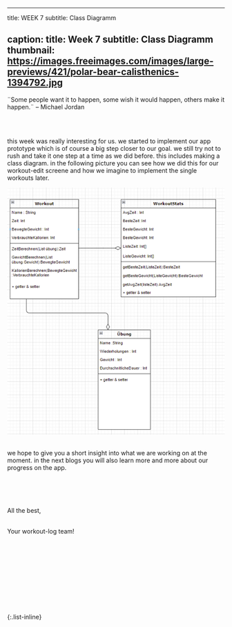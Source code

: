 
---
title: WEEK 7
subtitle: Class Diagramm


caption:
  title: Week 7
  subtitle: Class Diagramm
  thumbnail: https://images.freeimages.com/images/large-previews/421/polar-bear-calisthenics-1394792.jpg
---

<div align="left">
  ¨Some people want it to happen, some wish it would happen, others make it happen.¨ – Michael Jordan
  
  <br><br>
  
  this week was really interesting for us. we started to implement our app prototype which is of course a big step closer to our goal. we still try not to rush and take it one step at a time as we did before. this includes making a class diagram.
in the following picture you can see how we did this for our workout-edit screene and how we imagine to implement the single workouts later. 
  
  
  

  <img  src="./bilder/Klassendiagramm.PNG"/>
  <br><br>

we hope to give you a short insight into what we are working on at the moment. 
  in the next blogs you will also learn more and more about our progress on the app.

  <br><br>
  <br><br>
  All the best,<br><br>

  Your workout-log team!<br><br><br><br><br>

</div>

 <script src="https://utteranc.es/client.js"
          repo="DHBW-TrainingApp/Blog"
          issue-term="pathname"
          label="Blog Comment"
          theme="github-light"
          crossorigin="anonymous"
          async>
  </script>
  
  <br>  <br>  <br>  <br>  <br>
  

{:.list-inline}
